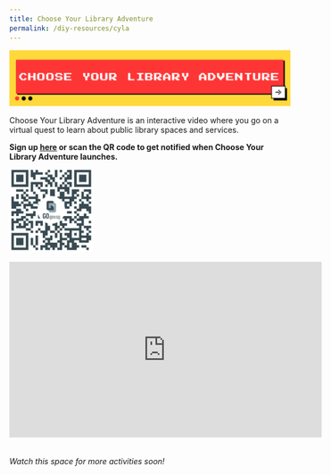 ```yaml
---
title: Choose Your Library Adventure
permalink: /diy-resources/cyla
---
```

<img alt="What's The Big Idea" src="/images/diyresources/CYLA Main Banner.png">

Choose Your Library Adventure is an interactive video where you go on a virtual quest to learn about public library spaces and services.<br>

**Sign up [here](https://go.gov.sg/nlb-CYLA-form) or scan the QR code to get notified when Choose Your Library Adventure launches. <br>**
	
<img src="/images/diyresources/CYLA Interest QR.png" style="width: 30%;"> <br>

<center><iframe width="560" height="315" src="https://www.youtube.com/embed/QEGim3PpXAk" title="YouTube video player" frameborder="0" allow="accelerometer; autoplay; clipboard-write; encrypted-media; gyroscope; picture-in-picture" allowfullscreen></iframe></center><br>

*Watch this space for more activities soon!*

